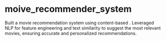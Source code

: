 # moive_recommender_system
Built a movie recommendation system using content-based . Leveraged NLP for feature engineering and text similarity to suggest the most relevant movies, ensuring accurate and personalized recommendations.
